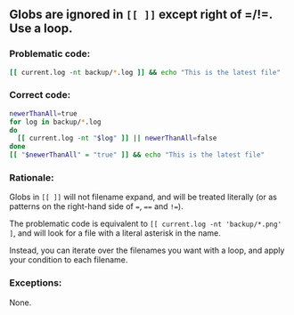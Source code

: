 ## Globs are ignored in `[[ ]]` except right of =/!=. Use a loop.

### Problematic code:

```sh
[[ current.log -nt backup/*.log ]] && echo "This is the latest file"

```

### Correct code:

```sh
newerThanAll=true
for log in backup/*.log
do
  [[ current.log -nt "$log" ]] || newerThanAll=false
done
[[ "$newerThanAll" = "true" ]] && echo "This is the latest file"
```

### Rationale:

Globs in `[[ ]]` will not filename expand, and will be treated literally (or as patterns on the right-hand side of `=`, `==` and `!=`).

The problematic code is equivalent to `[[ current.log -nt 'backup/*.png' ]`, and will look for a file with a literal asterisk in the name.

Instead, you can iterate over the filenames you want with a loop, and apply your condition to each filename.

### Exceptions:

None.